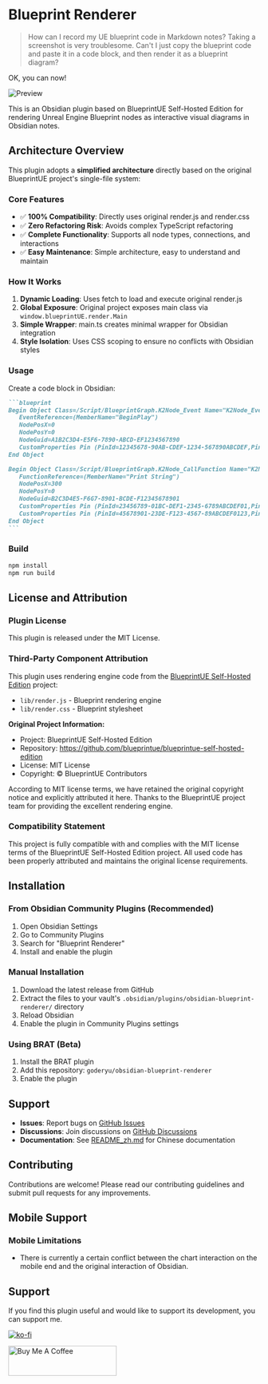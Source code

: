 # Blueprint Renderer

> How can I record my UE blueprint code in Markdown notes? Taking a screenshot is very troublesome. Can't I just copy the blueprint code and paste it in a code block, and then render it as a blueprint diagram?

OK, you can now!

![Preview](https://raw.githubusercontent.com/goderyu/obsidian-blueprint-renderer/refs/heads/main/resources/preview.gif)

This is an Obsidian plugin based on BlueprintUE Self-Hosted Edition for rendering Unreal Engine Blueprint nodes as interactive visual diagrams in Obsidian notes.

## Architecture Overview

This plugin adopts a **simplified architecture** directly based on the original BlueprintUE project's single-file system:

### Core Features

- ✅ **100% Compatibility**: Directly uses original render.js and render.css
- ✅ **Zero Refactoring Risk**: Avoids complex TypeScript refactoring
- ✅ **Complete Functionality**: Supports all node types, connections, and interactions
- ✅ **Easy Maintenance**: Simple architecture, easy to understand and maintain

### How It Works

1. **Dynamic Loading**: Uses fetch to load and execute original render.js
2. **Global Exposure**: Original project exposes main class via `window.blueprintUE.render.Main`
3. **Simple Wrapper**: main.ts creates minimal wrapper for Obsidian integration
4. **Style Isolation**: Uses CSS scoping to ensure no conflicts with Obsidian styles

### Usage

Create a code block in Obsidian:

````markdown
```blueprint
Begin Object Class=/Script/BlueprintGraph.K2Node_Event Name="K2Node_Event_0"
   EventReference=(MemberName="BeginPlay")
   NodePosX=0
   NodePosY=0
   NodeGuid=A1B2C3D4-E5F6-7890-ABCD-EF1234567890
   CustomProperties Pin (PinId=12345678-90AB-CDEF-1234-567890ABCDEF,PinName="exec",Direction="EGPD_Output",PinType.PinCategory="exec")
End Object

Begin Object Class=/Script/BlueprintGraph.K2Node_CallFunction Name="K2Node_CallFunction_0"
   FunctionReference=(MemberName="Print String")
   NodePosX=300
   NodePosY=0
   NodeGuid=B2C3D4E5-F6G7-8901-BCDE-F12345678901
   CustomProperties Pin (PinId=23456789-01BC-DEF1-2345-6789ABCDEF01,PinName="exec",Direction="EGPD_Input",PinType.PinCategory="exec",LinkedTo=(K2Node_Event_0 12345678-90AB-CDEF-1234-567890ABCDEF,))
   CustomProperties Pin (PinId=45678901-23DE-F123-4567-89ABCDEF0123,PinName="In String",Direction="EGPD_Input",PinType.PinCategory="string",DefaultValue="Hello World!")
End Object
```
````

### Build

```bash
npm install
npm run build
```

## License and Attribution

### Plugin License
This plugin is released under the MIT License.

### Third-Party Component Attribution
This plugin uses rendering engine code from the [BlueprintUE Self-Hosted Edition](https://github.com/blueprintue/blueprintue-self-hosted-edition) project:

- `lib/render.js` - Blueprint rendering engine
- `lib/render.css` - Blueprint stylesheet

**Original Project Information:**
- Project: BlueprintUE Self-Hosted Edition
- Repository: https://github.com/blueprintue/blueprintue-self-hosted-edition
- License: MIT License
- Copyright: © BlueprintUE Contributors

According to MIT license terms, we have retained the original copyright notice and explicitly attributed it here. Thanks to the BlueprintUE project team for providing the excellent rendering engine.

### Compatibility Statement
This project is fully compatible with and complies with the MIT license terms of the BlueprintUE Self-Hosted Edition project. All used code has been properly attributed and maintains the original license requirements.

## Installation

### From Obsidian Community Plugins (Recommended)
1. Open Obsidian Settings
2. Go to Community Plugins
3. Search for "Blueprint Renderer"
4. Install and enable the plugin

### Manual Installation
1. Download the latest release from GitHub
2. Extract the files to your vault's `.obsidian/plugins/obsidian-blueprint-renderer/` directory
3. Reload Obsidian
4. Enable the plugin in Community Plugins settings

### Using BRAT (Beta)
1. Install the BRAT plugin
2. Add this repository: `goderyu/obsidian-blueprint-renderer`
3. Enable the plugin

## Support

- **Issues**: Report bugs on [GitHub Issues](https://github.com/goderyu/obsidian-blueprint-renderer/issues)
- **Discussions**: Join discussions on [GitHub Discussions](https://github.com/goderyu/obsidian-blueprint-renderer/discussions)
- **Documentation**: See [README_zh.md](README_zh.md) for Chinese documentation

## Contributing

Contributions are welcome! Please read our contributing guidelines and submit pull requests for any improvements.

## Mobile Support

### Mobile Limitations

- There is currently a certain conflict between the chart interaction on the mobile end and the original interaction of Obsidian.

## Support

If you find this plugin useful and would like to support its development, you can support me.

[![ko-fi](https://ko-fi.com/img/githubbutton_sm.svg)](https://ko-fi.com/goderyu)

<a href="https://www.buymeacoffee.com/goderyu" target="_blank"><img src="https://cdn.buymeacoffee.com/buttons/v2/default-blue.png" alt="Buy Me A Coffee" style="height: 60px !important;width: 217px !important;" ></a>
